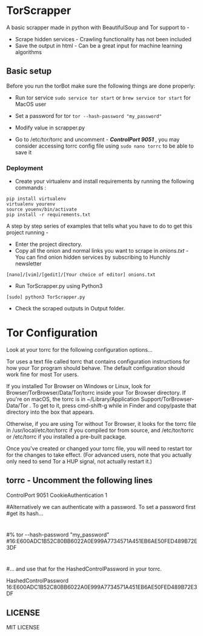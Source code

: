 # TorScrapper
A basic scrapper made in python with BeautifulSoup and Tor support to -

* Scrape hidden services - Crawling functionality has not been included
* Save the output in html - Can be a great input for machine learning algorithms


## Basic setup
Before you run the torBot make sure the following things are done properly:

* Run tor service
`sudo service tor start`
or `brew service tor start` for MacOS user


* Set a password for tor
`tor --hash-password "my_password" `

* Modify value in scrapper.py

* Go to /etc/tor/torrc and uncomment - _**ControlPort 9051**_ , you may consider accessing torrc config file using `sudo nano torrc` to be able to save it


### Deployment

* Create your virtualenv and install requirements by running the following commands :

```
pip install virtualenv    
virtualenv yourenv   
source youenv/bin/activate    
pip install -r requirements.txt    
```

A step by step series of examples that tells what you have to do to get this project running -

* Enter the project directory.
* Copy all the onion and normal links you want to scrape in _onions.txt_ - You can find onion hidden services by subscribing to Hunchly newsletter

```
[nano]/[vim]/[gedit]/[Your choice of editor] onions.txt
```

* Run TorScrapper.py using Python3

```
[sudo] python3 TorScrapper.py
```

* Check the scraped outputs in Output folder.

# Tor Configuration

Look at your torrc for the following configuration options...

 Tor uses a text file called torrc that contains configuration instructions for how your Tor program should behave. The default configuration should work fine for most Tor users.

If you installed Tor Browser on Windows or Linux, look for Browser/TorBrowser/Data/Tor/torrc inside your Tor Browser directory. If you're on macOS, the torrc is in ~/Library/Application Support/TorBrowser-Data/Tor . To get to it, press cmd-shift-g while in Finder and copy/paste that directory into the box that appears.

Otherwise, if you are using Tor without Tor Browser, it looks for the torrc file in /usr/local/etc/tor/torrc if you compiled tor from source, and /etc/tor/torrc or /etc/torrc if you installed a pre-built package.

Once you've created or changed your torrc file, you will need to restart tor for the changes to take effect. (For advanced users, note that you actually only need to send Tor a HUP signal, not actually restart it.)

## torrc - Uncomment the following lines

ControlPort 9051
CookieAuthentication 1

#Alternatively we can authenticate with a password. To set a password first
#get its hash...
#
#% tor --hash-password "my_password"
#16:E600ADC1B52C80BB6022A0E999A7734571A451EB6AE50FED489B72E3DF
#
#... and use that for the HashedControlPassword in your torrc.

HashedControlPassword 16:E600ADC1B52C80BB6022A0E999A7734571A451EB6AE50FED489B72E3DF


## LICENSE

MIT LICENSE

